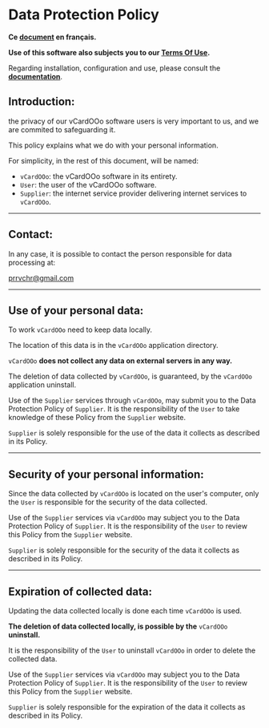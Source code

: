 # Data Protection Policy

**Ce [document][2] en français.**

**Use of this software also subjects you to our [Terms Of Use][3].**

Regarding installation, configuration and use, please consult the **[documentation][4]**.

## Introduction:

the privacy of our vCardOOo software users is very important to us, and we are commited to safeguarding it.

This policy explains what we do with your personal information.

For simplicity, in the rest of this document, will be named:
- `vCardOOo`:  the vCardOOo software in its entirety.
- `User`: the user of the vCardOOo software.
- `Supplier`: the internet service provider delivering internet services to `vCardOOo`.

___
## Contact:

In any case, it is possible to contact the person responsible for data processing at:

prrvchr@gmail.com

___
## Use of your personal data:

To work `vCardOOo` need to keep data locally.

The location of this data is in the `vCardOOo` application directory.

`vCardOOo` **does not collect any data on external servers in any way.**

The deletion of data collected by `vCardOOo`, is guaranteed, by the `vCardOOo` application uninstall.

Use of the `Supplier` services through `vCardOOo`, may submit you to the Data Protection Policy of `Supplier`. It is the responsibility of the `User` to take knowledge of these Policy from the `Supplier` website.

`Supplier` is solely responsible for the use of the data it collects as described in its Policy.

___
## Security of your personal information:

Since the data collected by `vCardOOo` is located on the user's computer, only the `User` is responsible for the security of the data collected.

Use of the `Supplier` services via `vCardOOo` may subject you to the Data Protection Policy of `Supplier`. It is the responsibility of the `User` to review this Policy from the `Supplier` website.

`Supplier` is solely responsible for the security of the data it collects as described in its Policy.

___
## Expiration of collected data:

Updating the data collected locally is done each time `vCardOOo` is used.

**The deletion of data collected locally, is possible by the** `vCardOOo` **uninstall.**

It is the responsibility of the `User` to uninstall `vCardOOo` in order to delete the collected data.

Use of the `Supplier` services via `vCardOOo` may subject you to the Data Protection Policy of `Supplier`. It is the responsibility of the `User` to review this Policy from the `Supplier` website.

`Supplier` is solely responsible for the expiration of the data it collects as described in its Policy.

[1]: <https://prrvchr.github.io/vCardOOo/img/vCardOOo.svg>
[2]: <https://prrvchr.github.io/vCardOOo/source/vCardOOo/registration/PrivacyPolicy_fr>
[3]: <https://prrvchr.github.io/vCardOOo/source/vCardOOo/registration/TermsOfUse_en>
[4]: <https://prrvchr.github.io/vCardOOo/>
